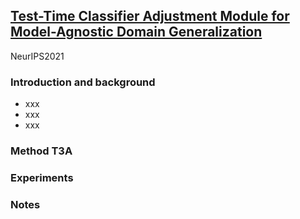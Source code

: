## [Test-Time Classifier Adjustment Module for Model-Agnostic Domain Generalization](https://openreview.net/forum?id=e_yvNqkJKAW)

NeurIPS2021

### Introduction and background
- xxx
- xxx
- xxx

### Method T3A

### Experiments

### Notes
